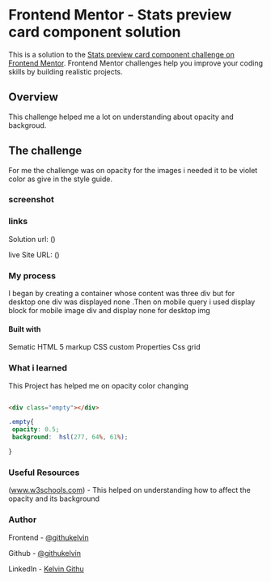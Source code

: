 # Frontend Mentor - Stats preview card component solution


This is a solution to the [Stats preview card component challenge on Frontend Mentor](https://www.frontendmentor.io/challenges/stats-preview-card-component-8JqbgoU62). Frontend Mentor challenges help you improve your coding skills by building realistic projects. 

## Overview

This challenge helped me a lot on understanding about opacity and  backgroud.

## The challenge

For me the challenge was on opacity for  the images i needed it to be  violet color as give in the style guide.

### screenshot

[](./projec.png)

### links
  Solution url:  ()

  live Site URL: ()

  ### My process 

  I began by creating a container whose  content was  three div but for desktop one div  was  displayed none .Then on mobile query i used display block for mobile image div and  display none for desktop img 

  #### Built with

  Sematic HTML 5 markup
  CSS custom Properties
  Css grid


  ### What i learned 
   This  Project has helped me on opacity color changing
   ```html

   <div class="empty"></div>

   ```
   ```css
   .empty{
   	opacity: 0.5;
   	background:  hsl(277, 64%, 61%);

   }
   ```

   ### Useful Resources

   (www.w3schools.com)  - This helped on understanding  how to affect  the opacity and its background

   ### Author

   Frontend - [@githukelvin](https://www.frontendmentor.io/profile/githukelvin)

   Github - [@githukelvin](https://github.com/githukelvin)

   LinkedIn - [Kelvin Githu](https://www.linkedin.com/in/kelvin-githu-949902209/)